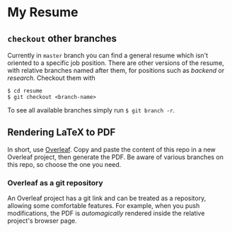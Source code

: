 # My Resume

## `checkout` other branches
Currently in `master` branch you can find a general resume which isn't oriented to a specific job position. There are other versions of the resume, with relative branches named after them, for positions such as *backend* or *research*. Checkout them with 

```
$ cd resume
$ git checkout <branch-name>
```

To see all available branches simply run `$ git branch -r`.

## Rendering LaTeX to PDF
In short, use [Overleaf](https://overleaf.com). Copy and paste the content of this repo in a new Overleaf project, then generate the PDF. Be aware of various branches on this repo, so choose the one you need.

### Overleaf as a git repository
An Overleaf project has a git link and can be treated as a repository, allowing some comfortable features. For example, when you push modifications, the PDF is *automagically* rendered inside the relative project's browser page.
